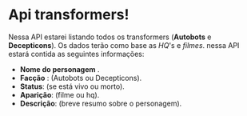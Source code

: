 # Api transformers!

   Nessa API estarei listando todos os transformers (**Autobots** e **Decepticons**).  Os dados terão como base as *HQ*'s e *filmes*.
   nessa API estará contida as seguintes informações:

 - **Nome do personagem** .
 - **Facção** : (Autobots ou Decepticons). 
 - **Status**:   (se está vivo ou morto).    
 - **Aparição**: (filme ou hq).    
 - **Descrição**:   (breve resumo sobre o personagem).